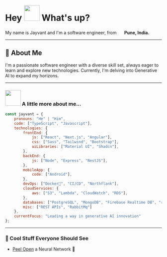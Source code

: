 # Hey <img src="https://emojis.slackmojis.com/emojis/images/1577305505/7373/hand_wave.gif?1577305505" width="50" /> What's up?
<p> My name is Jayvant and I'm a software engineer, from <img src="https://cdn-icons-png.flaticon.com/512/10597/10597864.png" width="17" /> <b>Pune, India.</b></p>

---

## 🚀 About Me

I'm a passionate software engineer with a diverse skill set, always eager to learn and explore new technologies. Currently, I'm delving into Generative AI to expand my horizons.

---

### <img src="https://media.giphy.com/media/VgCDAzcKvsR6OM0uWg/giphy.gif" width="50"> A little more about me...  

```javascript
const jayvant = {
    pronouns: "He" | "Him",
    code: ["TypeScript", "Javascript"],
    technologies: {
        frontEnd: {
            js: ["React", "Next.js", "Angular"],
            css: ["Sass", "Tailwind", "Bootstrap"],
            uiLibraries: ["Material UI", "Shadcn"],
        },
        backEnd: {
            js: ["Node", "Express", "NestJS"],
        },
        mobileApp: {
            code: ["Android"],
        },
        devOps: ["Docker🐳", "CI/CD", "Northflank"],
        cloudServices: {
            aws: ["S3", "Lambda", "CloudWatch", "RDS"],
        },
        databases: ["PostgreSQL", "MongoDB", "Firebase Realtime DB", "redis"],
        misc: ["REST APIs", "RabbitMq"]
    },
    currentFocus: "Leading a way in generative AI innovation"
};
```
<hr>

### 👾 Cool Stuff Everyone Should See
-   <a href="https://playground.tensorflow.org/#activation=tanh&batchSize=10&dataset=circle&regDataset=reg-plane&learningRate=0.03&regularizationRate=0&noise=0&networkShape=4,2&seed=0.03923&showTestData=false&discretize=false&percTrainData=50&x=true&y=true&xTimesY=false&xSquared=true&ySquared=false&cosX=false&sinX=false&cosY=false&sinY=false&collectStats=false&problem=classification&initZero=false&hideText=false">Peel Open</a> a Neural Network 🧠
